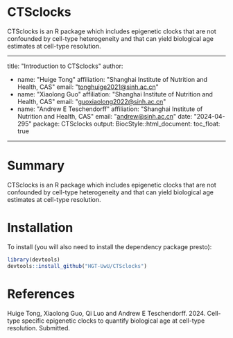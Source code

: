 # CTSclocks
CTSclocks is an R package which includes epigenetic clocks that are not confounded by cell-type heterogeneity and that can yield biological age estimates at cell-type resolution.

---
title: "Introduction to CTSclocks"
author:
- name: "Huige Tong"
   affiliation: "Shanghai Institute of Nutrition and Health, CAS"
   email: "tonghuige2021@sinh.ac.cn"
 - name: "Xiaolong Guo"
   affiliation: "Shanghai Institute of Nutrition and Health, CAS"
   email: "guoxiaolong2022@sinh.ac.cn"
 - name: "Andrew E Teschendorff"
   affiliation: "Shanghai Institute of Nutrition and Health, CAS"
   email: "andrew@sinh.ac.cn"
date: "2024-04-295"
package: CTSclocks
output:
  BiocStyle::html_document:
    toc_float: true
---

# Summary

CTSclocks is an R package which includes epigenetic clocks that are not confounded by cell-type heterogeneity and that can yield biological age estimates at cell-type resolution.

# Installation

To install (you will also need to install the dependency package presto):

```r
library(devtools)
devtools::install_github("HGT-UwU/CTSclocks")
```

# References

Huige Tong, Xiaolong Guo, Qi Luo and Andrew E Teschendorff. 2024. Cell-type specific epigenetic clocks to quantify biological age at cell-type resolution. Submitted.
